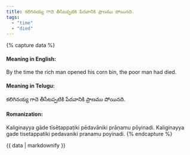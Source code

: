 ```yaml
---
title: కలిగినయ్య గాదె తీసేటప్పటికి పేదవానికి ప్రాణము పోయినది.
tags:
  - "time"
  - "died"
---
```


{% capture data %}
#### Meaning in English:
By the time the rich man opened his corn bin, the poor man had died.

#### Meaning in Telugu:
కలిగినయ్య గాదె తీసేటప్పటికి పేదవానికి ప్రాణము పోయినది.

#### Romanization:
Kaliginayya gāde tīsēṭappaṭiki pēdavāniki prāṇamu pōyinadi.
Kaliginayya gade tisetappatiki pedavaniki pranamu poyinadi.
{% endcapture %}

{{ data | markdownify }}

